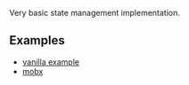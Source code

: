 Very basic state management implementation.
## Examples
* [vanilla example](https://github.com/Apress/frameworkless-front-end-development/tree/master/Chapter07)
* [mobx](https://mobx.js.org/README.html)
